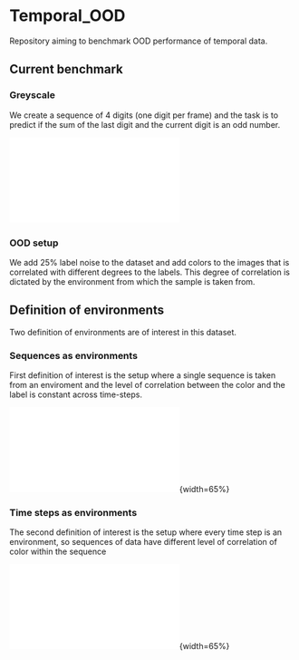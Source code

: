 # Temporal_OOD
Repository aiming to benchmark OOD performance of temporal data.

## Current benchmark

### Greyscale
We create a sequence of 4 digits (one digit per frame) and the task is to predict if the sum of the last digit and the current digit is an odd number.

![TCMNIST_grey](figure/TCMNIST_grey.pdf)

### OOD setup
We add 25% label noise to the dataset and add colors to the images that is correlated with different degrees to the labels. This degree of correlation is dictated by the environment from which the sample is taken from.

## Definition of environments
Two definition of environments are of interest in this dataset.

### Sequences as environments
First definition of interest is the setup where a single sequence is taken from an enviroment and the level of correlation between the color and the label is constant across time-steps.

![TCMNIST-seq](figure/TCMNIST_seq.pdf){width=65%}


### Time steps as environments
The second definition of interest is the setup where every time step is an environment, so sequences of data have different level of correlation of color within the sequence

![TCMNIST-step](figure/TCMNIST_step.pdf){width=65%}
